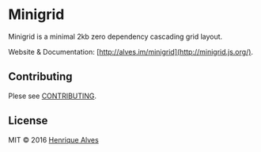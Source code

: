 # Minigrid

Minigrid is a minimal 2kb zero dependency cascading grid layout.

Website & Documentation: [http://alves.im/minigrid](http://minigrid.js.org/).

## Contributing

Plese see [CONTRIBUTING](CONTRIBUTING.md).

## License

MIT &copy; 2016 [Henrique Alves](http://twitter.com/healves82)
